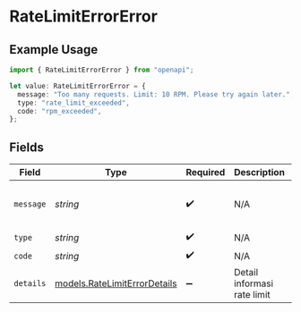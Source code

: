 # RateLimitErrorError

## Example Usage

```typescript
import { RateLimitErrorError } from "openapi";

let value: RateLimitErrorError = {
  message: "Too many requests. Limit: 10 RPM. Please try again later.",
  type: "rate_limit_exceeded",
  code: "rpm_exceeded",
};
```

## Fields

| Field                                                              | Type                                                               | Required                                                           | Description                                                        | Example                                                            |
| ------------------------------------------------------------------ | ------------------------------------------------------------------ | ------------------------------------------------------------------ | ------------------------------------------------------------------ | ------------------------------------------------------------------ |
| `message`                                                          | *string*                                                           | :heavy_check_mark:                                                 | N/A                                                                | Too many requests. Limit: 10 RPM. Please try again later.          |
| `type`                                                             | *string*                                                           | :heavy_check_mark:                                                 | N/A                                                                | rate_limit_exceeded                                                |
| `code`                                                             | *string*                                                           | :heavy_check_mark:                                                 | N/A                                                                | rpm_exceeded                                                       |
| `details`                                                          | [models.RateLimitErrorDetails](../models/ratelimiterrordetails.md) | :heavy_minus_sign:                                                 | Detail informasi rate limit                                        |                                                                    |